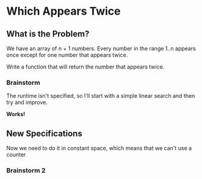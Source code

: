 # Which Appears Twice

## What is the Problem?

We have an array of n + 1 numbers.
Every number in the range 1..n appears once except for one number that appears twice.

Write a function that will return the number that appears twice.

### Brainstorm

The runtime isn't specified, so I'll start with a simple linear search and then try and improve.

**Works!**

## New Specifications

Now we need to do it in constant space, which means that we can't use a counter

### Brainstorm 2
